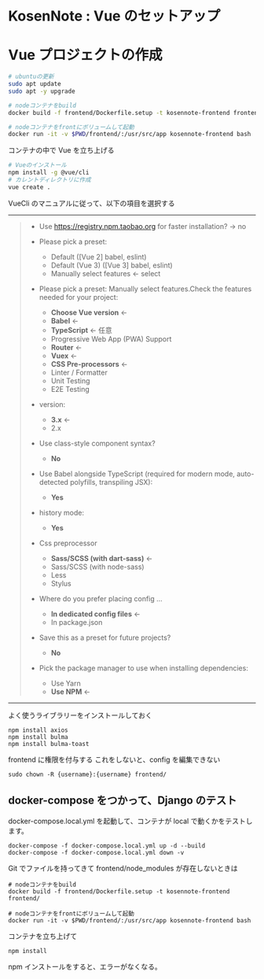 # KosenNote : Vue のセットアップ

# Vue プロジェクトの作成

```bash
# ubuntuの更新
sudo apt update
sudo apt -y upgrade

# nodeコンテナをbuild
docker build -f frontend/Dockerfile.setup -t kosennote-frontend frontend/

# nodeコンテナをfrontにボリュームして起動
docker run -it -v $PWD/frontend/:/usr/src/app kosennote-frontend bash
```

コンテナの中で Vue を立ち上げる

```bash
# Vueのインストール
npm install -g @vue/cli
# カレントディレクトリに作成
vue create .
```

VueCli のマニュアルに従って、以下の項目を選択する

---

> - Use https://registry.npm.taobao.org for faster installation?
>   -> no
>
> - Please pick a preset:
>
>   - Default ([Vue 2] babel, eslint)
>   - Default (Vue 3) ([Vue 3] babel, eslint)
>   - Manually select features <- select
>
> - Please pick a preset: Manually select features.Check the features needed for your project:
>
>   - **Choose Vue version** <-
>   - **Babel** <-
>   - **TypeScript** <- 任意
>   - Progressive Web App (PWA) Support
>   - **Router** <-
>   - **Vuex** <-
>   - **CSS Pre-processors** <-
>   - Linter / Formatter
>   - Unit Testing
>   - E2E Testing
>
> - version:
>
>   - **3.x** <-
>   - 2.x
>
> - Use class-style component syntax?
>
>   - **No**
>
> - Use Babel alongside TypeScript (required for modern mode, auto-detected polyfills, transpiling JSX):
>
>   - **Yes**
>
> - history mode:
>
>   - **Yes**
>
> - Css preprocessor
>
>   - **Sass/SCSS (with dart-sass)** <-
>   - Sass/SCSS (with node-sass)
>   - Less
>   - Stylus
>
> - Where do you prefer placing config ...
>   - **In dedicated config files** <-
>   - In package.json
> - Save this as a preset for future projects?
>
>   - **No**
>
> - Pick the package manager to use when installing dependencies:
>   - Use Yarn
>   - **Use NPM** <-

---

よく使うライブラリーをインストールしておく

```
npm install axios
npm install bulma
npm install bulma-toast
```

frontend に権限を付与する
これをしないと、config を編集できない

```
sudo chown -R {username}:{username} frontend/
```

## docker-compose をつかって、Django のテスト

docker-compose.local.yml を起動して、コンテナが local で動くかをテストします。

```
docker-compose -f docker-compose.local.yml up -d --build
docker-compose -f docker-compose.local.yml down -v
```

Git でファイルを持ってきて frontend/node_modules が存在しないときは

```
# nodeコンテナをbuild
docker build -f frontend/Dockerfile.setup -t kosennote-frontend frontend/

# nodeコンテナをfrontにボリュームして起動
docker run -it -v $PWD/frontend/:/usr/src/app kosennote-frontend bash
```

コンテナを立ち上げて

```
npm install
```

npm インストールをすると、エラーがなくなる。
